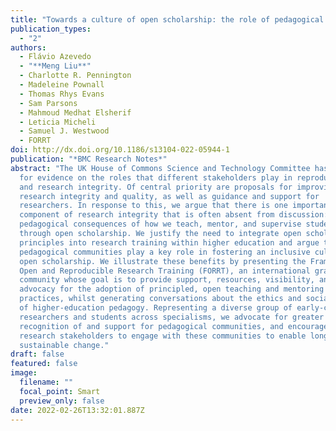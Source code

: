 ```yaml
---
title: "Towards a culture of open scholarship: the role of pedagogical communities"
publication_types:
  - "2"
authors:
  - Flávio Azevedo
  - "**Meng Liu**"
  - Charlotte R. Pennington
  - Madeleine Pownall
  - Thomas Rhys Evans
  - Sam Parsons
  - Mahmoud Medhat Elsherif
  - Leticia Micheli
  - Samuel J. Westwood
  - FORRT
doi: http://dx.doi.org/10.1186/s13104-022-05944-1
publication: "*BMC Research Notes*"
abstract: "The UK House of Commons Science and Technology Committee has called
  for evidence on the roles that different stakeholders play in reproducibility
  and research integrity. Of central priority are proposals for improving
  research integrity and quality, as well as guidance and support for
  researchers. In response to this, we argue that there is one important
  component of research integrity that is often absent from discussion: the
  pedagogical consequences of how we teach, mentor, and supervise students
  through open scholarship. We justify the need to integrate open scholarship
  principles into research training within higher education and argue that
  pedagogical communities play a key role in fostering an inclusive culture of
  open scholarship. We illustrate these benefits by presenting the Framework for
  Open and Reproducible Research Training (FORRT), an international grassroots
  community whose goal is to provide support, resources, visibility, and
  advocacy for the adoption of principled, open teaching and mentoring
  practices, whilst generating conversations about the ethics and social impact
  of higher-education pedagogy. Representing a diverse group of early-career
  researchers and students across specialisms, we advocate for greater
  recognition of and support for pedagogical communities, and encourage all
  research stakeholders to engage with these communities to enable long-term,
  sustainable change."
draft: false
featured: false
image:
  filename: ""
  focal_point: Smart
  preview_only: false
date: 2022-02-26T13:32:01.887Z
---
```

